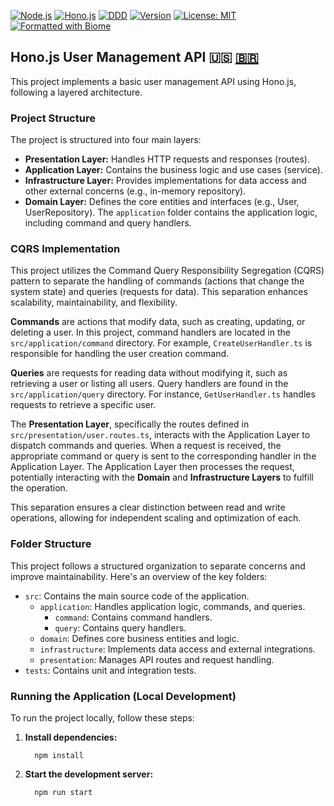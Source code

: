 [![Node.js](https://img.shields.io/badge/Node.js-22.11-green)](https://nodejs.org/)
[![Hono.js](https://img.shields.io/badge/Hono.js-4.4.12-red)](https://hono.dev/)
[![DDD](https://img.shields.io/badge/DDD-approach-orange)](https://en.wikipedia.org/wiki/Domain-driven_design)
[![Version](https://img.shields.io/badge/Version-1.0.0-blueviolet)](https://semver.org/)
[![License: MIT](https://img.shields.io/badge/License-MIT-yellow.svg)](https://opensource.org/licenses/MIT)
[![Formatted with Biome](https://img.shields.io/badge/Formatted_with-Biome-60a5fa?style=flat&logo=biome)](https://biomejs.dev/)
## Hono.js User Management API 🇺🇸 [🇧🇷](README-pt-br.md)


This project implements a basic user management API using Hono.js, following a layered architecture.

### Project Structure

The project is structured into four main layers:

*   **Presentation Layer:** Handles HTTP requests and responses (routes).
*   **Application Layer:** Contains the business logic and use cases (service).
*   **Infrastructure Layer:** Provides implementations for data access and other external concerns (e.g., in-memory repository).
*   **Domain Layer:** Defines the core entities and interfaces (e.g., User, UserRepository).
The `application` folder contains the application logic, including command and query handlers.

### CQRS Implementation

This project utilizes the Command Query Responsibility Segregation (CQRS) pattern to separate the handling of commands (actions that change the system state) and queries (requests for data). This separation enhances scalability, maintainability, and flexibility.

**Commands** are actions that modify data, such as creating, updating, or deleting a user. In this project, command handlers are located in the `src/application/command` directory. For example, `CreateUserHandler.ts` is responsible for handling the user creation command.

**Queries** are requests for reading data without modifying it, such as retrieving a user or listing all users. Query handlers are found in the `src/application/query` directory. For instance, `GetUserHandler.ts` handles requests to retrieve a specific user.

The **Presentation Layer**, specifically the routes defined in `src/presentation/user.routes.ts`, interacts with the Application Layer to dispatch commands and queries. When a request is received, the appropriate command or query is sent to the corresponding handler in the Application Layer. The Application Layer then processes the request, potentially interacting with the **Domain** and **Infrastructure Layers** to fulfill the operation.

This separation ensures a clear distinction between read and write operations, allowing for independent scaling and optimization of each.


### Folder Structure

This project follows a structured organization to separate concerns and improve maintainability. Here's an overview of the key folders:

- `src`: Contains the main source code of the application.
  - `application`:  Handles application logic, commands, and queries.
    - `command`: Contains command handlers.
    - `query`: Contains query handlers.
  - `domain`: Defines core business entities and logic.
  - `infrastructure`: Implements data access and external integrations.
  - `presentation`: Manages API routes and request handling.
- `tests`: Contains unit and integration tests.


### Running the Application (Local Development)

To run the project locally, follow these steps:

1.  **Install dependencies:**
    ```
      npm install 
    ```
2.  **Start the development server:**
    ```
      npm run start
    ```
    
